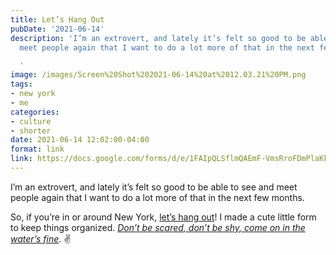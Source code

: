 ```yaml
---
title: Let’s Hang Out
pubDate: '2021-06-14'
description: 'I’m an extrovert, and lately it’s felt so good to be able to see and
  meet people again that I want to do a lot more of that in the next few months.

  '
image: /images/Screen%20Shot%202021-06-14%20at%2012.03.21%20PM.png
tags:
- new york
- me
categories:
- culture
- shorter
date: 2021-06-14 12:02:00-04:00
format: link
link: https://docs.google.com/forms/d/e/1FAIpQLSflmQAEmF-VmsRroFDmPlaKk0_3p-cNC7yZci4MLb5QzP3BUQ/viewform
---
```


I’m an extrovert, and lately it’s felt so good to be able to see and meet people again that I want to do a lot more of that in the next few months.

So, if you’re in or around New York, [let’s hang out](https://docs.google.com/forms/d/e/1FAIpQLSflmQAEmF-VmsRroFDmPlaKk0_3p-cNC7yZci4MLb5QzP3BUQ/viewform)! I made a cute little form to keep things organized. *[Don’t be scared, don’t be shy, come on in the water’s fine](https://geo.music.apple.com/us/album/all-eyes-on-me/1571419211?i=1571419375&itsct=music_box_link&itscg=30200&ct=songs_all_eyes_on_me&app=music&ls=1)*. ✌️